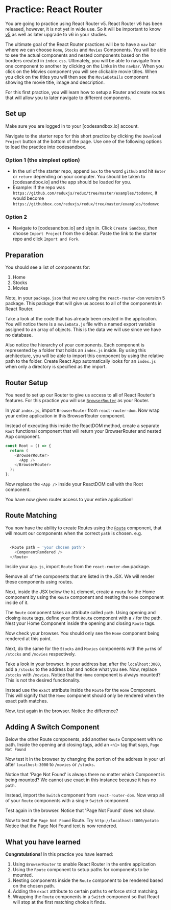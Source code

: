 # Practice: React Router

You are going to practice using React Router v5. React Router v6 has been
released, however, it is not yet in wide use. So it will be important to know
[v5][router-v5] as well as later upgrade to v6 in your studies.

The ultimate goal of the React Router practices will be to have a `nav` bar
where we can choose `Home`, `Stocks` and `Movies` Components. You will be able
to see the actual components and nested components based on the borders created
in `index.css`. Ultimately, you will be able to navigate from one component to
another by clicking on the Links in the `navbar`. When you click on the Movies
component you will see clickable movie titles. When you click on the titles you
will then see the `MovieDetails` component showing the movie title, image and
description.

For this first practice, you will learn how to setup a Router and create routes
that will allow you to later navigate to different components.

## Set up

Make sure you are logged in to your [codesandbox.io] account.

Navigate to the starter repo for this short practice by clicking the `Download
Project` button at the bottom of the page. Use one of the following options to
load the practice into codesandbox.

### Option 1 (the simplest option)

- In the url of the starter repo, append `box` to the word `github` and hit
  `Enter` or `return` depending on your computer. You should be taken to
  [codesandbox.io] and the app should be loaded for you.
- Example: If the repo was
  `https://github.com/reduxjs/redux/tree/master/examples/todomvc`, it would
  become `https://githubbox.com/reduxjs/redux/tree/master/examples/todomvc`

### Option 2

- Navigate to [codesandbox.io] and sign in. Click `Create Sandbox`, then choose
 `Import Project` from the sidebar. Paste the link to the starter repo and
 click `Import and Fork`.

## Preparation

You should see a list of components for:

1. Home
2. Stocks
3. Movies

Note, in your `package.json` that we are using the `react-router-dom` version 5
package. This package that will give us access to all of the components in React
Router.

Take a look at the code that has already been created in the application. You
will notice there is a `movieData.js` file with a named export variable assigned
to an array of objects. This is the data we will use since we have no database.

Also notice the hierarchy of your components. Each component is represented
by a folder that holds an `index.js` inside.
By using this architecture, you will be able to import this component by
using the relative path to the folder. Create React App automatically
looks for an `index.js` when only a directory is specified as the import.

## Router Setup

You need to set up our Router to give us access to all of React Router's
features. For this practice you will use
[`BrowserRouter`][router-v5-browserouter] as your Router.

In your `index.js`, import `BrowserRouter` from `react-router-dom`. Now wrap
your entire application in this BrowserRouter component.

Instead of executing this inside the ReactDOM method, create a separate `Root`
functional component that will return your BrowserRouter and nested App
component.

```js
const Root = () => {
  return (
    <BrowserRouter>
      <App />
    </BrowserRouter>
  );
};
```

Now replace the `<App />` inside your ReactDOM call with the Root component.

You have now given router access to your entire application!

## Route Matching

You now have the ability to create Routes using the [`Route`][router-v5-route]
component, that will mount our components when the correct `path` is chosen.
e.g.

```js 
 
  <Route path = 'your chosen path'>
    <ComponentRendered />
  </Route>

```
Inside your `App.js`, import `Route` from the `react-router-dom` package.

Remove all of the components that are listed in the JSX. We will
render these components using routes.

Next, inside the JSX below the `h1` element, create a `route`
for the Home component by using the `Route` component and nesting the `Home`
component inside of it.

The `Route` component takes an attribute called `path`. Using opening and
closing `Route` tags, define your first `Route` component with a `/` for the
path. Nest your Home Component inside the opening and closing `Route` tags.

Now check your browser. You should only see the `Home` component being
rendered at this point.

Next, do the same for the `Stocks` and `Movies` components with the `path`s of
`/stocks` and `/movies` respectively.

Take a look in your browser. In your address bar, after the `localhost:3000`,
add a `/stocks` to the address bar and notice what you see. Now, replace
`/stocks` with `/movies`. Notice that the `Home` component is always mounted?
This is not the desired functionality.

Instead use the `exact` attribute inside the `Route` for the `Home` Component.
This will signify that the `Home` component should only be rendered when the
exact path matches.

Now, test again in the browser. Notice the difference?

## Adding A Switch Component

Below the other Route components, add another `Route` Component with no path.
Inside the opening and closing tags, add an `<h1>` tag that says,
`Page Not Found`

Now test it in the browser by changing the portion of the address in your url
after `localhost:3000` to `/movies` or `/stocks`.

Notice that 'Page Not Found' is always there no matter which Component is
being mounted? We cannot use exact in this instance because it has no `path`.

Instead, import the `Switch` component from `react-router-dom`.
Now wrap all of your `Route` components with a single `Switch` component.

Test again in the browser. Notice that 'Page Not Found' does not show.

Now to test the `Page Not Found` Route. Try `http://localhost:3000/potato`
Notice that the Page Not Found text is now rendered.

## What you have learned

**Congratulations!** In this practice you have learned:

1. Using `BrowserRouter` to enable React Router in the entire application
2. Using the `Route` component to setup paths for components to be mounted.
3. Nesting components inside the `Route` component to be rendered based
   on the chosen path.
4. Adding the `exact` attribute to certain paths to enforce strict
   matching.
5. Wrapping the `Route` components in a `Switch` component so that React will
   stop at the first matching choice it finds.

[router-v5]:https://v5.reactrouter.com/web/guides/quick-start
[router-v5-browserouter]:https://v5.reactrouter.com/web/api/BrowserRouter
[router-v5-route]:https://v5.reactrouter.com/web/api/Route
[code-sandbox]:http://www.codesandbox.io